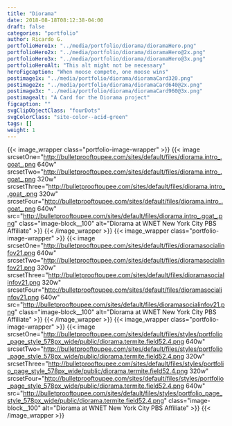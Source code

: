 ```yaml
---
title: "Diorama"
date: 2018-08-18T08:12:38-04:00
draft: false
categories: "portfolio"
author: Ricardo G.
portfolioHero1x: "../media/portfolio/diorama/dioramaHero.png"
portfolioHero2x: "../media/portfolio/diorama/dioramaHero@2x.png"
portfolioHero3x: "../media/portfolio/diorama/dioramaHero@3x.png"
portfolioHeroAlt: "This alt might not be necessary"
heroFigcaption: "When moose compete, one moose wins"
postimage1x: "../media/portfolio/diorama/dioramaCard320.png"
postimage2x: "../media/portfolio/diorama/dioramaCard640@2x.png"
postimage3x: "../media/portfolio/diorama/dioramaCard960@3x.png"
postimagealt: "A Card for the Diorama project"
figcaption: ""
svgClipObjectClass: "fourDots"
svgColorClass: "site-color--acid-green"
tags: []
weight: 1
---
```


{{< image_wrapper class="portfolio-image-wrapper" >}}
    {{< image srcsetOne="http://bulletprooftoupee.com/sites/default/files/diorama.intro_.goat_.png 640w" srcsetTwo="http://bulletprooftoupee.com/sites/default/files/diorama.intro_.goat_.png 320w" srcsetThree="http://bulletprooftoupee.com/sites/default/files/diorama.intro_.goat_.png 320w" srcsetFour="http://bulletprooftoupee.com/sites/default/files/diorama.intro_.goat_.png 640w" src="http://bulletprooftoupee.com/sites/default/files/diorama.intro_.goat_.png" class="image-block__100" alt="Diorama at WNET New York City PBS Affiliate" >}}
{{< /image_wrapper >}}
{{< image_wrapper class="portfolio-image-wrapper" >}}
    {{< image srcsetOne="http://bulletprooftoupee.com/sites/default/files/dioramasocialinfov21.png 640w" srcsetTwo="http://bulletprooftoupee.com/sites/default/files/dioramasocialinfov21.png 320w" srcsetThree="http://bulletprooftoupee.com/sites/default/files/dioramasocialinfov21.png 320w" srcsetFour="http://bulletprooftoupee.com/sites/default/files/dioramasocialinfov21.png 640w" src="http://bulletprooftoupee.com/sites/default/files/dioramasocialinfov21.png" class="image-block__100" alt="Diorama at WNET New York City PBS Affiliate" >}}
{{< /image_wrapper >}}
{{< image_wrapper class="portfolio-image-wrapper" >}}
    {{< image srcsetOne="http://bulletprooftoupee.com/sites/default/files/styles/portfolio_page_style_578px_wide/public/diorama.termite.field52.4.png 640w" srcsetTwo="http://bulletprooftoupee.com/sites/default/files/styles/portfolio_page_style_578px_wide/public/diorama.termite.field52.4.png 320w" srcsetThree="http://bulletprooftoupee.com/sites/default/files/styles/portfolio_page_style_578px_wide/public/diorama.termite.field52.4.png 320w" srcsetFour="http://bulletprooftoupee.com/sites/default/files/styles/portfolio_page_style_578px_wide/public/diorama.termite.field52.4.png 640w" src="http://bulletprooftoupee.com/sites/default/files/styles/portfolio_page_style_578px_wide/public/diorama.termite.field52.4.png" class="image-block__100" alt="Diorama at WNET New York City PBS Affiliate" >}}
{{< /image_wrapper >}}
